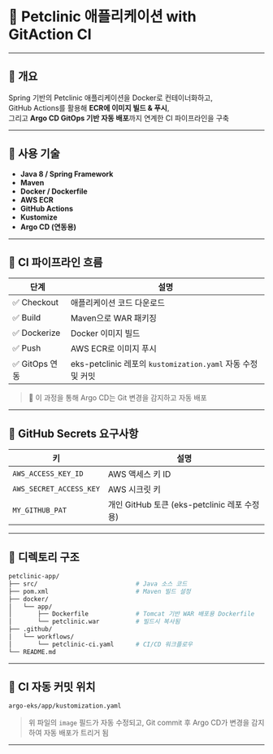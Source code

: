 # 🐾 Petclinic 애플리케이션 with GitAction CI

---

## 📌 개요

Spring 기반의 Petclinic 애플리케이션을 Docker로 컨테이너화하고,  
GitHub Actions를 활용해 **ECR에 이미지 빌드 & 푸시**,  
그리고 **Argo CD GitOps 기반 자동 배포**까지 연계한 CI 파이프라인을 구축

---

## 🧰 사용 기술

- **Java 8 / Spring Framework**
- **Maven**
- **Docker / Dockerfile**
- **AWS ECR**
- **GitHub Actions**
- **Kustomize**
- **Argo CD (연동용)**

---

## 🔄 CI 파이프라인 흐름

| 단계 | 설명 |
|------|------|
| ✅ Checkout | 애플리케이션 코드 다운로드 |
| ✅ Build | Maven으로 WAR 패키징 |
| ✅ Dockerize | Docker 이미지 빌드 |
| ✅ Push | AWS ECR로 이미지 푸시 |
| ✅ GitOps 연동 | eks-petclinic 레포의 `kustomization.yaml` 자동 수정 및 커밋 |

> 🔁 이 과정을 통해 Argo CD는 Git 변경을 감지하고 자동 배포

---

## 🔐 GitHub Secrets 요구사항

| 키                     | 설명                            |
|------------------------|---------------------------------|
| `AWS_ACCESS_KEY_ID`     | AWS 액세스 키 ID                |
| `AWS_SECRET_ACCESS_KEY` | AWS 시크릿 키                   |
| `MY_GITHUB_PAT`         | 개인 GitHub 토큰 (eks-petclinic 레포 수정용) |

---

## 📂 디렉토리 구조

```bash
petclinic-app/
├── src/                           # Java 소스 코드
├── pom.xml                        # Maven 빌드 설정
├── docker/
│   └── app/
│       ├── Dockerfile             # Tomcat 기반 WAR 배포용 Dockerfile
│       └── petclinic.war          # 빌드시 복사됨
├── .github/
│   └── workflows/
│       └── petclinic-ci.yaml      # CI/CD 워크플로우
└── README.md
```

---


## 📁 CI 자동 커밋 위치

```bash
argo-eks/app/kustomization.yaml
```

> 위 파일의 `image` 필드가 자동 수정되고, Git commit 후 Argo CD가 변경을 감지하여 자동 배포가 트리거 됨

---


